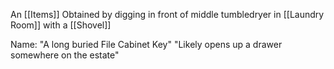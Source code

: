 An [[Items]]
Obtained by digging in front of middle tumbledryer in [[Laundry Room]] with a [[Shovel]]

Name: "A long buried File Cabinet Key"
"Likely opens up a drawer somewhere on the estate"